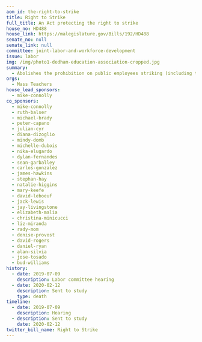 ```yaml
---
aom_id: the-right-to-strike
title: Right to Strike
full_title: An Act protecting the right to strike
house_no: HD488
house_link: https://malegislature.gov/Bills/192/HD488
senate_no: null
senate_link: null
committee: joint-labor-and-workforce-development
issue: labor
img: /img/photo1-dedham-education-association-cropped.jpg
summary:
  - Abolishes the prohibition on public employees striking (including teachers)
orgs:
  - Mass Teachers
house_lead_sponsors:
  - mike-connolly
co_sponsors:
  - mike-connolly
  - ruth-balser
  - michael-brady
  - peter-capano
  - julian-cyr
  - diana-dizoglio
  - mindy-domb
  - michelle-dubois
  - nika-elugardo
  - dylan-fernandes
  - sean-garballey
  - carlos-gonzalez
  - james-hawkins
  - stephan-hay
  - natalie-higgins
  - mary-keefe
  - david-leboeuf
  - jack-lewis
  - jay-livingstone
  - elizabeth-malia
  - christina-minicucci
  - liz-miranda
  - rady-mom
  - denise-provost
  - david-rogers
  - daniel-ryan
  - alan-silvia
  - jose-tosado
  - bud-williams
history:
  - date: 2019-07-09
    description: Labor committee hearing
  - date: 2020-02-12
    description: Sent to study
    type: death
timeline:
  - date: 2019-07-09
    description: Hearing
  - description: Sent to study
    date: 2020-02-12
twitter_bill_name: Right to Strike
---
```

